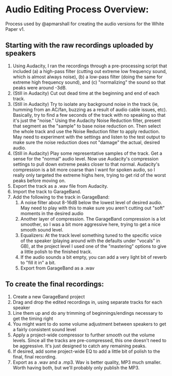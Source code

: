 # Audio Editing Process Overview:

Process used by @apmarshall for creating the audio versions for the White Paper v1.

## Starting with the raw recordings uploaded by speakers

1. Using Audacity, I ran the recordings through a pre-processing script that included (a) a high-pass filter (cutting out extreme low frequency sound, which is almost always noise), (b) a low-pass filter (doing the same for extreme high frequency sound), and (c) "normalizing" the sound so that peaks were around -3dB.
2. (Still in Audacity) Cut out dead time at the beginning and end of each track.
3. (Still in Audacity) Try to isolate any background noise in the track (ie, humming from an AC/fan, buzzing as a result of audio cable issues, etc). Basically, try to find a few seconds of the track with no speaking so that it's just the "noise." Using the Audacity Noise Reduction filter, present that segment as the "sample" to base noise reduction on. Then select the whole track and use the Noise Reduction filter to apply reduction. May need to experiment with the settings and listen to the test output to make sure the noise reduction does not "damage" the actual, desired audio.
4. (Still in Audacity) Play some representative samples of the track. Get a sense for the "normal" audio level. Now use Audacity's compression settings to pull down extreme peaks closer to that normal. Audacity's compression is a bit more coarse than I want for spoken audio, so I really only targeted the extreme highs here, trying to get rid of the worst peaks before moving on.
5. Export the track as a .wav file from Audacity.
6. Import the track to GarageBand.
7. Add the following to the track in GarageBand:
    1. A noise filter about 8-16dB below the lowest level of desired audio. May need to play with this to make sure you aren't cutting out "soft" moments in the desired audio
    2. Another layer of compression. The GarageBand compression is a lot smoother, so I was a bit more aggressive here, trying to get a nice smooth sound level.
    3. Equalizers: At the track level something tuned to the specific voice of the speaker (playing around with the defaults under "vocals" in GB), at the project level I used one of the "mastering" options to give a little polish to the finished track.
    4. If the audio sounds a bit empty, you can add a very light bit of reverb to "fill it in" a bit.
    5. Export from GarageBand as a .wav

## To create the final recordings:

1. Create a new GarageBand project
2. Drag and drop the edited recordings in, using separate tracks for each speaker
3. Line them up and do any trimming of beginnings/endings necessary to get the timing right
4. You might want to do some volume adjustment between speakers to get a fairly consistent sound level
5. Apply a project-wide compressor to further smooth out the volume levels. Since all the tracks are pre-compressed, this one doesn't need to be aggressive. It's just designed to catch any remaining peaks.
6. If desired, add some project-wide EQ to add a little bit of polish to the final, final recording.
7. Export as a .wav and a .mp3. Wav is better quality, MP3 much smaller. Worth having both, but we'll probably only publish the MP3.
